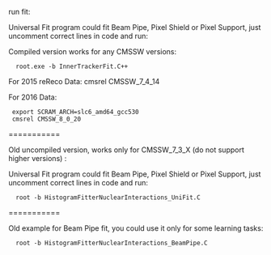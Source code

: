 run fit:

Universal Fit program could fit Beam Pipe, Pixel Shield or Pixel Support, just uncomment correct lines in code and run:

Compiled version works for any CMSSW versions:

      root.exe -b InnerTrackerFit.C++

For 2015 reReco Data:
     cmsrel CMSSW_7_4_14

For 2016 Data:

     export SCRAM_ARCH=slc6_amd64_gcc530
     cmsrel CMSSW_8_0_20

===========

Old uncompiled version, works only for CMSSW_7_3_X (do not support higher versions) :

Universal Fit program could fit Beam Pipe, Pixel Shield or Pixel Support, just uncomment correct lines in code and run:

      root -b HistogramFitterNuclearInteractions_UniFit.C

===========

Old example for Beam Pipe fit, you could use it only for some learning tasks:

      root -b HistogramFitterNuclearInteractions_BeamPipe.C
